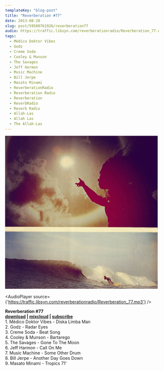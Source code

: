```yaml
---
templateKey: "blog-post"
title: "Reverberation #77"
date: 2013-08-28
slug: post/59580761926/reverberation77
audio: https://traffic.libsyn.com/reverberationradio/Reverberation_77.mp3
tags:
  - Médico Doktor Vibes
  - Godz
  - Creme Soda
  - Cooley & Munson
  - The Savages
  - Jeff Harmon
  - Music Machine
  - Bill Jerpe
  - Masato Minami
  - ReverberationRadio
  - Reverberation Radio
  - Reverberation
  - ReverbRadio
  - Reverb Radio
  - Allah-Las
  - Allah Las
  - The Allah-Las
---
```


![Reverberation #77](../images/cccd53a052cc7786e2e2bb3da861c267a3488cdb477c473cf3e2289932765983.jpg)

<AudioPlayer source={'https://traffic.libsyn.com/reverberationradio/Reverberation_77.mp3'} />

<p><strong>Reverberation #77</strong><br /><strong><a href="https://traffic.libsyn.com/reverberationradio/Reverberation_77.mp3" title="download" target="_blank">download</a> | <a href="http://i.mixcloud.com/CDSDES" title="mixcloud" target="_blank">mixcloud</a>&nbsp;</strong><strong>|&nbsp;</strong><strong><a href="https://itunes.apple.com/us/podcast/reverberation-radio/id520739212?ign-mpt=uo%3D4" title="subscribe" target="_blank">subscribe</a></strong><br />1. M&eacute;dico Doktor Vibes - Diska Limba Man<br />2. Godz - Radar Eyes<br />3. Creme Soda - Beat Song<br />4. Cooley &amp; Munson - Bartarego<br />5. The Savages - Gone To The Moon<br />6. Jeff Harmon - Call On Me<br />7. Music Machine - Some Other Drum<br />8. Bill Jerpe - Another Day Goes Down<br />9. Masato Minami - Tropics 71'</p>
